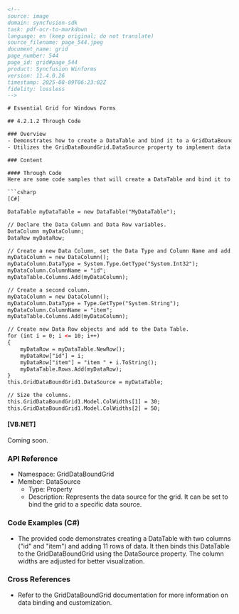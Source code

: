 ```html
<!-- 
source: image
domain: syncfusion-sdk
task: pdf-ocr-to-markdown
language: en (keep original; do not translate)
source_filename: page_544.jpeg
document_name: grid
page_number: 544
page_id: grid#page_544
product: Syncfusion Winforms
version: 11.4.0.26
timestamp: 2025-08-09T06:23:02Z
fidelity: lossless
-->

# Essential Grid for Windows Forms

## 4.2.1.2 Through Code

### Overview
- Demonstrates how to create a DataTable and bind it to a GridDataBoundGrid using C#.
- Utilizes the GridDataBoundGrid.DataSource property to implement data binding.

### Content

#### Through Code
Here are some code samples that will create a DataTable and bind it to a Grid Data Bound Grid. Once you have a DataTable object populated, you can use the GridDataBoundGrid.DataSource property to implement the binding.

```csharp
[C#]

DataTable myDataTable = new DataTable("MyDataTable");

// Declare the Data Column and Data Row variables.
DataColumn myDataColumn;
DataRow myDataRow;

// Create a new Data Column, set the Data Type and Column Name and add to the Data Table.
myDataColumn = new DataColumn();
myDataColumn.DataType = System.Type.GetType("System.Int32");
myDataColumn.ColumnName = "id";
myDataTable.Columns.Add(myDataColumn);

// Create a second column.
myDataColumn = new DataColumn();
myDataColumn.DataType = Type.GetType("System.String");
myDataColumn.ColumnName = "item";
myDataTable.Columns.Add(myDataColumn);

// Create new Data Row objects and add to the Data Table.
for (int i = 0; i <= 10; i++)
{
    myDataRow = myDataTable.NewRow();
    myDataRow["id"] = i;
    myDataRow["item"] = "item " + i.ToString();
    myDataTable.Rows.Add(myDataRow);
}
this.GridDataBoundGrid1.DataSource = myDataTable;

// Size the columns.
this.GridDataBoundGrid1.Model.ColWidths[1] = 30;
this.GridDataBoundGrid1.Model.ColWidths[2] = 50;
```

#### [VB.NET]
Coming soon.

### API Reference
- Namespace: GridDataBoundGrid
- Member: DataSource
  - Type: Property
  - Description: Represents the data source for the grid. It can be set to bind the grid to a specific data source.

### Code Examples (C#)
- The provided code demonstrates creating a DataTable with two columns ("id" and "item") and adding 11 rows of data. It then binds this DataTable to the GridDataBoundGrid using the DataSource property. The column widths are adjusted for better visualization.

### Cross References
- Refer to the GridDataBoundGrid documentation for more information on data binding and customization.

<!-- tags: [Essential Grid, Windows Forms, DataTable, GridDataBoundGrid, DataSource] keywords: [DataTable, GridDataBoundGrid, DataColumn, DataRow, data binding, data source, column widths, programming example] -->
```